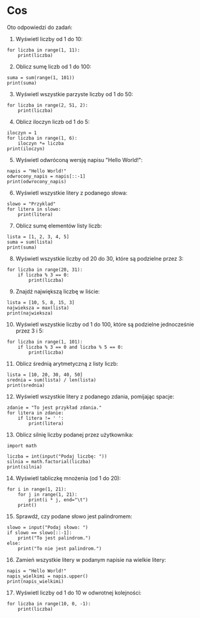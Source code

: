 # Cos
Oto odpowiedzi do zadań:

1. Wyświetl liczby od 1 do 10:
```
for liczba in range(1, 11):
    print(liczba)
```

2. Oblicz sumę liczb od 1 do 100:
```
suma = sum(range(1, 101))
print(suma)
```

3. Wyświetl wszystkie parzyste liczby od 1 do 50:
```
for liczba in range(2, 51, 2):
    print(liczba)
```

4. Oblicz iloczyn liczb od 1 do 5:
```
iloczyn = 1
for liczba in range(1, 6):
    iloczyn *= liczba
print(iloczyn)
```

5. Wyświetl odwróconą wersję napisu "Hello World!":
```
napis = "Hello World!"
odwrocony_napis = napis[::-1]
print(odwrocony_napis)
```

6. Wyświetl wszystkie litery z podanego słowa:
```
slowo = "Przyklad"
for litera in slowo:
    print(litera)
```

7. Oblicz sumę elementów listy liczb:
```
lista = [1, 2, 3, 4, 5]
suma = sum(lista)
print(suma)
```

8. Wyświetl wszystkie liczby od 20 do 30, które są podzielne przez 3:
```
for liczba in range(20, 31):
    if liczba % 3 == 0:
        print(liczba)
```

9. Znajdź największą liczbę w liście:
```
lista = [10, 5, 8, 15, 3]
najwieksza = max(lista)
print(najwieksza)
```

10. Wyświetl wszystkie liczby od 1 do 100, które są podzielne jednocześnie przez 3 i 5:
```
for liczba in range(1, 101):
    if liczba % 3 == 0 and liczba % 5 == 0:
        print(liczba)
```

11. Oblicz średnią arytmetyczną z listy liczb:
```
lista = [10, 20, 30, 40, 50]
srednia = sum(lista) / len(lista)
print(srednia)
```

12. Wyświetl wszystkie litery z podanego zdania, pomijając spacje:
```
zdanie = "To jest przykład zdania."
for litera in zdanie:
    if litera != ' ':
        print(litera)
```

13. Oblicz silnię liczby podanej przez użytkownika:
```
import math

liczba = int(input("Podaj liczbę: "))
silnia = math.factorial(liczba)
print(silnia)
```

14. Wyświetl tabliczkę mnożenia (od 1 do 20):
```
for i in range(1, 21):
    for j in range(1, 21):
        print(i * j, end="\t")
    print()
```

15. Sprawdź, czy podane słowo jest palindromem:
```
slowo = input("Podaj słowo: ")
if slowo == slowo[::-1]:
    print("To jest palindrom.")
else:
    print("To nie jest palindrom.")
```

16. Zamień wszystkie litery w podanym napisie na wielkie litery:
```
napis = "Hello World!"
napis_wielkimi = napis.upper()
print(napis_wielkimi)
```

17. Wyświetl liczby od 1 do 10 w odwrotnej kolejności:
```
for liczba in range(10, 0, -1):
    print(liczba)
```

